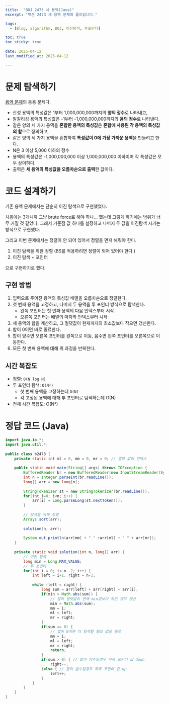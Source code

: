 ```yaml
---
title:  "BOJ 2473 세 용액(Java)"
excerpt: "백준 2473 세 용액 문제의 풀이입니다."

tags:
  - [Blog, algorithm, BOJ, 이진탐색, 투포인터]

toc: true
toc_sticky: true
 
date: 2025-04-12
last_modified_at: 2025-04-12

---
```


# 문제 탐색하기

[용액 문제](https://www.acmicpc.net/problem/2467)의 응용 문제다.

- 산성 용액의 특성값은 1부터 1,000,000,000까지의 **양의 정수**로 나타내고, 
- 알칼리성 용액의 특성값은 -1부터 -1,000,000,000까지의 **음의 정수**로 나타낸다.
- 같은 양의 세 가지 용액을 **혼합한 용액의 특성값**은 **혼합에 사용된 각 용액의 특성값의 합**으로 정의하고,
- 같은 양의 세 가지 용액을 혼합하여 **특성값이 0에 가장 가까운 용액**을 만들려고 한다.
- N은 3 이상 5,000 이하의 정수
- 용액의 특성값은 -1,000,000,000 이상 1,000,000,000 이하이며 각 특성값은 모두 상이하다.
- 출력은 **세 용액의 특성값을 오름차순으로 출력**한 값이다.

# 코드 설계하기

기존 용액 문제에서는 단순히 이진 탐색으로 구현했었다.

처음에는 3개니까 그냥 brute force로 해야 하나... 했는데 그렇게 하기에는 범위가 너무 커질 것 같았다.
그래서 기준점 값 하나를 설정하고 나머지 두 값을 이진탐색 시키는 방식으로 구현했다.

그리고 이번 문제에서는 정렬이 안 되어 있어서 정렬을 먼저 해줘야 한다.

1. 이진 탐색을 위한 정렬 (BS를 적용하려면 정렬이 되어 있어야 한다.)
2. 이진 탐색 + 포인터

으로 구현하기로 했다.

## 구현 방법

1. 입력으로 주어진 용액의 특성값 배열을 오름차순으로 정렬한다.
2. 첫 번째 용액을 고정하고, 나머지 두 용액을 투 포인터 방식으로 탐색한다.
   - 왼쪽 포인터는 첫 번째 용액의 다음 인덱스부터 시작
   - 오른쪽 포인터는 배열의 마지막 인덱스부터 시작
3. 세 용액의 합을 계산하고, 그 절댓값이 현재까지의 최소값보다 작으면 갱신한다.
4. 합이 0이면 바로 종료한다.
5. 합이 양수면 오른쪽 포인터를 왼쪽으로 이동, 음수면 왼쪽 포인터를 오른쪽으로 이동한다.
6. 모든 첫 번째 용액에 대해 위 과정을 반복한다.

## 시간 복잡도

- 정렬: `O(N log N)`
- 투 포인터 탐색: `O(N²)`
  - 첫 번째 용액을 고정하는데 `O(N)`
  - 각 고정된 용액에 대해 투 포인터로 탐색하는데 O(N)
- 전체 시간 복잡도: O(N²)

# 정답 코드 (Java)

```java
import java.io.*;  
import java.util.*;  
  
public class b2473 {  
    private static int ml = 0, mm = 0, mr = 0; // 결과 값의 인덱스  
  
    public static void main(String[] args) throws IOException {  
        BufferedReader br = new BufferedReader(new InputStreamReader(System.in));  
        int n = Integer.parseInt(br.readLine());  
        long[] arr = new long[n];  
  
        StringTokenizer st = new StringTokenizer(br.readLine());  
        for(int i=0; i<n; i++) {  
            arr[i] = Long.parseLong(st.nextToken());  
        }  
  
        // 탐색을 위해 정렬  
        Arrays.sort(arr);  
  
        solution(n, arr);  
  
        System.out.println(arr[mm] + " " +arr[ml] + " " + arr[mr]);  
    }  
  
    private static void solution(int n, long[] arr) {  
        // 이진 탐색  
        long min = Long.MAX_VALUE;  
        // 투 포인터  
        for(int i = 0; i< n -2; i++) {  
            int left = i+1, right = n-1;  
  
            while (left < right) {  
                long sum = arr[left] + arr[right] + arr[i];  
                if(min > Math.abs(sum)) {  
                    // 합의 절댓값이 현재 min값보다 작은 경우 갱신  
                    min = Math.abs(sum);  
                    mm = i;  
                    ml = left;  
                    mr = right;  
                }  
                if(sum == 0) {  
                    // 합이 0이면 더 탐색할 필요 없음 종료  
                    mm = i;  
                    ml = left;  
                    mr = right;  
                    return;  
                }  
                if(sum > 0) { // 합이 양수일경우 우측 포인터 값 down
	                right--;  
                }else { // 합이 음수일경우 좌측 포인터 값 up
                    left++;  
                }  
            }  
        }  
    }  
}
```

